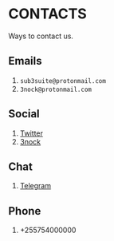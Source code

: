 # CONTACTS

Ways to contact us.

## Emails
1. `sub3suite@protonmail.com`
2. `3nock@protonmail.com`

## Social
1. [Twitter](https://twitter.com/sub3suite)
2. [3nock](https://twitter.com/3nock)

## Chat
1. [Telegram](https://telegram.me/sub3suite)

## Phone
1. +255754000000
